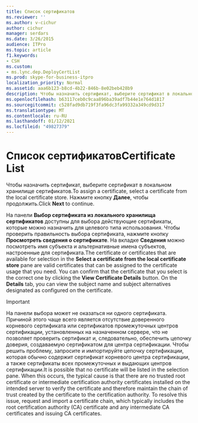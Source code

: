 ```yaml
---
title: Список сертификатов
ms.reviewer: ''
ms.author: v-cichur
author: cichur
manager: serdars
ms.date: 3/26/2015
audience: ITPro
ms.topic: article
f1.keywords:
- CSH
ms.custom:
- ms.lync.dep.DeployCertList
ms.prod: skype-for-business-itpro
localization_priority: Normal
ms.assetid: aaa6b123-b8cd-4b22-846b-8e02beb428b9
description: Чтобы назначить сертификат, выберите сертификат в локальном хранилище сертификатов. Для продолжения нажмите кнопку Далее.
ms.openlocfilehash: b63117ceb0c9caa896ba39adf7b44e1e764d1817
ms.sourcegitcommit: c528fad9db719f3fa96dc3fa99332a349cd9d317
ms.translationtype: MT
ms.contentlocale: ru-RU
ms.lasthandoff: 01/12/2021
ms.locfileid: "49827379"
---
```

# <a name="certificate-list"></a><span data-ttu-id="abb1c-104">Список сертификатов</span><span class="sxs-lookup"><span data-stu-id="abb1c-104">Certificate List</span></span>
 
<span data-ttu-id="abb1c-105">Чтобы назначить сертификат, выберите сертификат в локальном хранилище сертификатов.</span><span class="sxs-lookup"><span data-stu-id="abb1c-105">To assign a certificate, select a certificate from the local certificate store.</span></span> <span data-ttu-id="abb1c-106">Нажмите кнопку **Далее**, чтобы продолжить.</span><span class="sxs-lookup"><span data-stu-id="abb1c-106">Click **Next** to continue.</span></span>
  
<span data-ttu-id="abb1c-p103">На панели **Выбор сертификата из локального хранилища сертификатов** доступны для выбора действующие сертификаты, которые можно назначить для целевого типа использования. Чтобы проверить правильность выбора сертификата, нажмите кнопку **Просмотреть сведения о сертификате**. На вкладке **Сведения** можно посмотреть имя субъекта и альтернативные имена субъектов, настроенные для сертификата.</span><span class="sxs-lookup"><span data-stu-id="abb1c-p103">The certificate or certificates that are available for selection in the **Select a certificate from the local certificate store** pane are valid certificates that can be assigned to the certificate usage that you need. You can confirm that the certificate that you select is the correct one by clicking the **View Certificate Details** button. On the **Details** tab, you can view the subject name and subject alternatives designated as configured on the certificate.</span></span>
  
> [!IMPORTANT]
> <span data-ttu-id="abb1c-p104">На панели выбора может не оказаться ни одного сертификата. Причиной этого чаще всего является отсутствие доверенного корневого сертификата или сертификатов промежуточных центров сертификации, установленных на назначенном сервере, что не позволяет проверить сертификат и, следовательно, обеспечить цепочку доверия, создаваемую сертификатом для центра сертификации. Чтобы решить проблему, запросите и импортируйте цепочку сертификации, которая обычно содержит сертификат корневого центра сертификации, а также сертификаты всех промежуточных и выдающих центров сертификации.</span><span class="sxs-lookup"><span data-stu-id="abb1c-p104">It is possible that no certificate will be listed in the selection pane. When this occurs, the typical cause is that there are no trusted root certificate or intermediate certification authority certificates installed on the intended server to verify the certificate and therefore maintain the chain of trust created by the certificate to the certification authority. To resolve this issue, request and import a certificate chain, which typically includes the root certification authority (CA) certificate and any intermediate CA certificates and issuing CA certificates.</span></span> 
  

